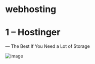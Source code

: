 # webhosting

# 1 – Hostinger 
   — The Best If You Need a Lot of Storage

   
   ![image](https://github.com/jerrycruzmail/webhosting/assets/169523598/ed695788-bc74-4355-bd13-bfb0b6ff3893)

